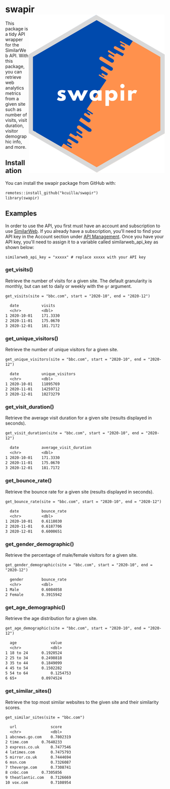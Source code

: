# swapir <img src="man/swapir_hex.png" align="right" />

<!-- badges: start -->
<!-- badges: end -->

This package is a tidy API wrapper for the SimilarWeb API. With this package, you can retrieve web analytics metrics from a given site such as number of visits, visit duration, visitor demographic info, and more. 

## Installation

You can install the swapir package from GitHub with:

```{r}
remotes::install_github("kcuilla/swapir")
library(swapir)
```

## Examples

In order to use the API, you first must have an account and subscription to use [SimilarWeb](https://www.similarweb.com/). If you already have a subscription, you'll need to find your API key in the Account section under [API Management](https://account.similarweb.com/#/api-management2). Once you have your API key, you'll need to assign it to a variable called similarweb_api_key as shown below:  

```{r}
similarweb_api_key = "xxxxx" # replace xxxxx with your API key 
```

### get_visits()

Retrieve the number of visits for a given site. The default granularity is monthly, but can set to daily or weekly with the `gr` argument.

```{r}
get_visits(site = "bbc.com", start = "2020-10", end = "2020-12")
```

```{r}
  date          visits
  <chr>         <dbl>
1 2020-10-01	171.3330			
2 2020-11-01	175.0670			
3 2020-12-01	181.7172	
```

### get_unique_visitors()

Retrieve the number of unique visitors for a given site.

```{r}
get_unique_visitors(site = "bbc.com", start = "2020-10", end = "2020-12")
```

```{r}
  date          unique_visitors
  <chr>         <dbl>
1 2020-10-01	11895769			
2 2020-11-01	14259712			
3 2020-12-01	10273279	
```

### get_visit_duration()

Retrieve the average visit duration for a given site (results displayed in seconds).

```{r}
get_visit_duration(site = "bbc.com", start = "2020-10", end = "2020-12")
```

```{r}
  date          average_visit_duration
  <chr>         <dbl>
1 2020-10-01	171.3330			
2 2020-11-01	175.0670			
3 2020-12-01	181.7172	
```

### get_bounce_rate()

Retrieve the bounce rate for a given site (results displayed in seconds).

```{r}
get_bounce_rate(site = "bbc.com", start = "2020-10", end = "2020-12")
```

```{r}
  date          bounce_rate
  <chr>         <dbl>
1 2020-10-01	0.6118030			
2 2020-11-01	0.6187706			
3 2020-12-01	0.6000651	
```

### get_gender_demographic()

Retrieve the percentage of male/female visitors for a given site.

```{r}
get_gender_demographic(site = "bbc.com", start = "2020-10", end = "2020-12")
```

```{r}
  gender        bounce_rate
  <chr>         <dbl>
1 Male	        0.6084058			
2 Female        0.3915942				
```

### get_age_demographic()

Retrieve the age distribution for a given site.

```{r}
get_age_demographic(site = "bbc.com", start = "2020-10", end = "2020-12")
```

```{r}
  age               value
  <chr>             <dbl>
1 18 to 24	    0.1920524			
2 25 to 34	    0.2498818	
3 35 to 44	    0.1849099		
4 45 to 54	    0.1502282	
5 54 to 64          0.1254753			
6 65+   	    0.0974524	
```

### get_similar_sites()

Retrieve the top most similar websites to the given site and their similarity scores.

```{r}
get_similar_sites(site = "bbc.com")
```

```{r}
  url               score
  <chr>             <dbl>
1 abcnews.go.com    0.7802319			
2 time.com	    0.7640233	
3 express.co.uk	    0.7477546		
4 latimes.com	    0.7475793	
5 mirror.co.uk	    0.7444694			
6 msn.com     	    0.7326087	
7 theverge.com	    0.7308741			
8 cnbc.com	    0.7305856	
9 theatlantic.com   0.7126669			
10 vox.com     	    0.7108954	
```
